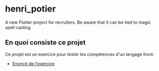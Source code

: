 # henri_potier

A new Flutter project for recruiters. Be aware that it can be tied to magic spell casting

## En quoi consiste ce projet

Ce projet est un exercice pour tester les compétences d'un langage front:

- [Enoncé de l'exercice](https://github.com/xebia-france/recruitment-tests/blob/master/ExerciceFront.md)
